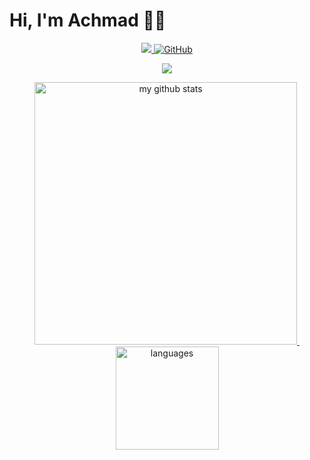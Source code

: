# Hi, I'm Achmad 👋😎
<p align="center">
    <a href="https://achmadqomarudin.github.io">
        <img src="https://camo.githubusercontent.com/38bf262e2c177202fedef68851784c63dad5bb64/68747470733a2f2f6b6f6d617265762e636f6d2f67687076632f3f757365726e616d653d6172736869616d69646f73">
        <img alt="GitHub" src="https://img.shields.io/badge/dynamic/json?logo=github&label=GitHub+Followers&labelColor=282c34&color=181717&query=%24.data.totalSubs&url=https%3A%2F%2Fapi.spencerwoo.com%2Fsubstats%2F%3Fsource%3Dgithub%26queryKey%3Dachmadqomarudin&longCache=true">
    </a>
</p>
<a href="https://achmadqomarudin.github.io">
    <p align="center">
        <img src="https://github-profile-trophy.vercel.app/?username=achmadqomarudin&column=7&theme=vue"/>
    </p>
</a>
<!-- My GitHub stats with buefy theme ❤️ -->
<a align="center" href="https://achmadqomarudin.github.io">
<p align="center">
<img src="https://github-readme-stats.vercel.app/api?username=achmadqomarudin&show_icons=true&theme=vue" alt="my github stats" width="420"/>&nbsp;<img src="https://github-readme-stats.vercel.app/api/top-langs/?username=achmadqomarudin&layout=compact&theme=vue" alt="languages" height="165">
</p>
</a>
